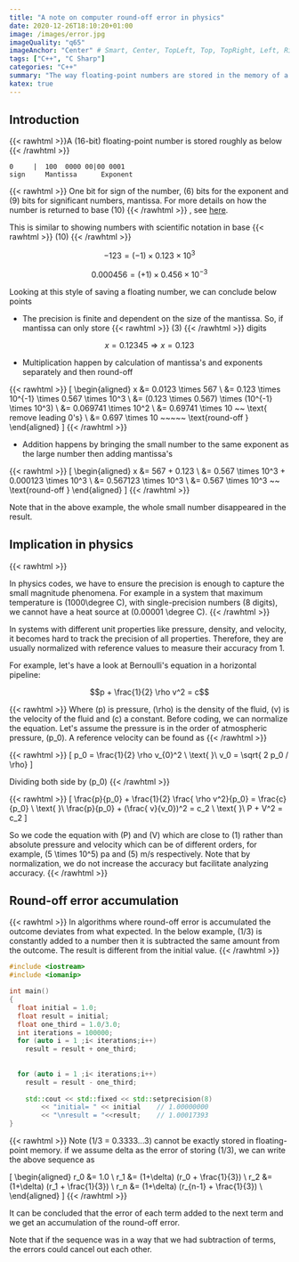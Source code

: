 ```yaml
---
title: "A note on computer round-off error in physics"
date: 2020-12-26T18:10:20+01:00
image: /images/error.jpg
imageQuality: "q65"
imageAnchor: "Center" # Smart, Center, TopLeft, Top, TopRight, Left, Right, BottomLeft, Bottom, BottomRight.
tags: ["C++", "C Sharp"]
categories: "C++" 
summary: "The way floating-point numbers are stored in the memory of a computer can lead to unwanted errors. Here we have an overview of the basics of storing numbers and how they affect the outcome of physics programs."
katex: true
---
```

 
## Introduction

{{< rawhtml >}}A \(16-bit\) floating-point number is stored roughly as below {{< /rawhtml >}}

```
0     |  100  0000 00|00 0001
sign     Mantissa      Exponent
```
{{< rawhtml >}}
One bit for sign of the number, \(6\) bits for the exponent and \(9\) bits for significant numbers, mantissa.
For more details on how the number is returned to base \(10\) {{< /rawhtml >}} , see [here](https://en.wikibooks.org/wiki/A-level_Computing/AQA/Paper_2/Fundamentals_of_data_representation/Floating_point_numbers). 

This is similar to showing numbers with scientific notation in base {{< rawhtml >}} \(10\) {{< /rawhtml >}}

$$-123 = (-1) \times 0.123 \times 10^3 $$

$$0.000456 = (+1) \times 0.456 \times 10^{-3}$$

Looking at this style of saving a floating number, we can conclude below points

* The precision is finite and dependent on the size of the mantissa. So, if mantissa can only store {{< rawhtml >}} \(3\) {{< /rawhtml >}} digits

$$x = 0.12345 \Rightarrow x = 0.123$$


* Multiplication happen by calculation of mantissa's and exponents separately and then round-off

{{< rawhtml >}}
\[
\begin{aligned}
x &= 0.0123 \times 567  \\
  &= 0.123 \times 10^{-1} \times 0.567 \times 10^3  \\
  &= (0.123 \times 0.567) \times (10^{-1}  \times 10^3) \\ 
  &= 0.069741 \times 10^2     \\
  &= 0.69741 \times 10    ~~ \text{ remove leading 0's}  \\
  &= 0.697 \times 10    ~~~~~   \text{round-off } 
  \end{aligned}
\]
{{< /rawhtml >}}

* Addition happens by bringing the small number to the same exponent as the large number then adding mantissa's

{{< rawhtml >}}
\[
\begin{aligned}
x &= 567 + 0.123 \\
  &= 0.567 \times 10^3 + 0.000123  \times 10^3 \\
  &= 0.567123 \times 10^3  \\
  &= 0.567 \times 10^3     ~~ \text{round-off }
\end{aligned}
\]
{{< /rawhtml >}}

Note that in the above example, the whole small number disappeared in the result.


## Implication in physics

{{< rawhtml >}}

 In physics codes, we have to ensure the precision is enough to capture the small magnitude phenomena. For example in a system that maximum temperature is \(1000\degree C\), with single-precision numbers (8 digits), we cannot have a heat source at \(0.00001 \degree C\). 
 {{< /rawhtml >}}

In systems with different unit properties like pressure, density, and velocity, it becomes hard to track the precision of all properties. Therefore, they are usually normalized with reference values to measure their accuracy from 1. 

For example, let's have a look at Bernoulli's equation in a horizontal pipeline:

$$p + \frac{1}{2} \rho v^2 = c$$

{{< rawhtml >}}
Where \(p\) is pressure, \(\rho\) is the density of the fluid, \(v\) is the velocity of the fluid and \(c\) a constant. Before coding,  we can normalize the equation. Let's assume the pressure is in the order of atmospheric pressure, \(p_0\). A reference velocity can be found as
{{< /rawhtml >}}

{{< rawhtml >}}
\[
p_0 = \frac{1}{2} \rho v_{0}^2 \\ 
\text{ }\\
v_0 = \sqrt{ 2 p_0 / \rho}
\]

Dividing both side by \(p_0\)
{{< /rawhtml >}}

{{< rawhtml >}}
\[
\frac{p}{p_0} + \frac{1}{2} \frac{ \rho v^2}{p_0}  = \frac{c}{p_0}    \\
\text{ }\\
\frac{p}{p_0} + (\frac{ v}{v_0})^2 = c_2 \\
\text{ }\\
P + V^2 = c_2
\]

So we code the equation with \(P\) and \(V\) which are close to \(1\) rather than absolute pressure and velocity which can be of different orders, for example, \(5 \times 10^5\) pa and \(5\) m/s respectively. Note that by normalization, we do not increase the accuracy but facilitate analyzing accuracy. 
{{< /rawhtml >}}


## Round-off error accumulation

{{< rawhtml >}}
In algorithms where round-off error is accumulated the outcome deviates from what expected. In the below example, \(1/3\) is constantly added to a number then it is subtracted the same amount from the outcome. The result is different from the initial value. 
{{< /rawhtml >}}

```cpp
#include <iostream>
#include <iomanip>

int main()
{
  float initial = 1.0;
  float result = initial;
  float one_third = 1.0/3.0;
  int iterations = 100000;  
  for (auto i = 1 ;i< iterations;i++)
    result = result + one_third;
  
           
  for (auto i = 1 ;i< iterations;i++)
    result = result - one_third;
    
    std::cout << std::fixed << std::setprecision(8) 
        << "initial= " << initial    // 1.00000000
        << "\nresult = "<<result;    // 1.00017393 
}

```
{{< rawhtml >}}
Note \(1/3 = 0.3333...3\) cannot be exactly stored in floating-point memory. if we assume delta as the error of storing \(1/3\), we can write the above sequence as


\[
\begin{aligned}
r_0 &= 1.0 \\
r_1 &= (1+\delta) (r_0 + \frac{1}{3}) \\
r_2 &= (1+\delta) (r_1 + \frac{1}{3}) \\
r_n &= (1+\delta) (r_{n-1} + \frac{1}{3}) \\
\end{aligned}
\]
{{< /rawhtml >}}

It can be concluded that the error of each term added to the next term and we get an accumulation of the round-off error.

Note that if the sequence was in a way that we had subtraction of terms, the errors could cancel out each other.

